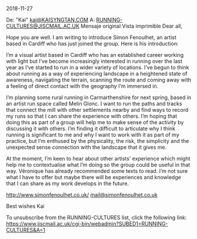 2018-11-27

De: 
"Kai" <kai@KAISYNGTAN.COM>
A: 
RUNNING-CULTURES@JISCMAIL.AC.UK
Mensaje original Vista imprimible
Dear all,

Hope you are well. I am writing to introduce Simon Fenoulhet, an artist based in Cardiff who has just joined the group. Here is his introduction: 

I’m a visual artist based in Cardiff who has an established career working with light but I’ve become increasingly interested in running over the last year as I’ve started to run in a wider variety of locations. I’ve begun to think about running as a way of experiencing landscape in a heightened state of awareness, navigating the terrain, scanning the route and coming away with a feeling of direct contact with the geography I’m immersed in. 

I’m planning some rural running in Carmarthenshire for next spring, based in an artist run space called Melin Glonc. I want to run the paths and tracks that connect the mill with other settlements nearby and find ways to record my runs so that I can share the experience with others. I’m hoping that doing this as part of a group will help me to make sense of the activity by discussing it with others. I’m finding it difficult to articulate why I think running is significant to me and why I want to work with it as part of my practice, but I’m enthused by the physicality, the risk, the simplicity and the unexpected sense connection with the landscape that it gives me. 

At the moment, I’m keen to hear about other artists’ experience which might help me to contextualise what I’m doing so the group could be useful in that way. Véronique has already recommended some texts to read. I’m not sure what I have to offer but maybe there will be experiences and knowledge that I can share as my work develops in the future. 

http://www.simonfenoulhet.co.uk/
mail@simonfenoulhet.co.uk

Best wishes 
Kai 


To unsubscribe from the RUNNING-CULTURES list, click the following link:
https://www.jiscmail.ac.uk/cgi-bin/webadmin?SUBED1=RUNNING-CULTURES&A=1

